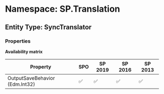 # Namespace: SP.Translation

## Entity Type: SyncTranslator

### Properties

**Availability matrix**

Property | SPO | SP 2019 | SP 2016 | SP 2013
----------|-----|---------|---------|--------
OutputSaveBehavior (Edm.Int32) | ✅ | ✅ | ✅ | ✅

